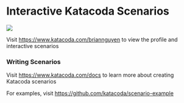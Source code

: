 # Interactive Katacoda Scenarios

[![](http://shields.katacoda.com/katacoda/briannguyen/count.svg)](https://www.katacoda.com/briannguyen "Get your profile on Katacoda.com")

Visit https://www.katacoda.com/briannguyen to view the profile and interactive scenarios

### Writing Scenarios
Visit https://www.katacoda.com/docs to learn more about creating Katacoda scenarios

For examples, visit https://github.com/katacoda/scenario-example
